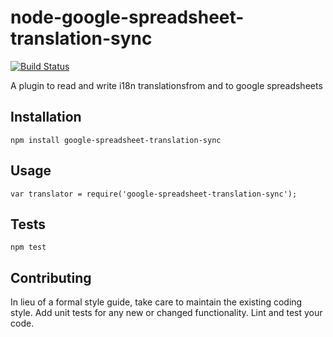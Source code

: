 # node-google-spreadsheet-translation-sync

[![Build Status](https://travis-ci.org/Andreas-Schoenefeldt/node-google-spreadsheet-translation-sync.svg?branch=master)](https://travis-ci.org/Andreas-Schoenefeldt/node-google-spreadsheet-translation-sync)

A plugin to read and write i18n translationsfrom and to google spreadsheets

## Installation

  `npm install google-spreadsheet-translation-sync`

## Usage

    var translator = require('google-spreadsheet-translation-sync');
    
  


## Tests

  `npm test`

## Contributing

In lieu of a formal style guide, take care to maintain the existing coding style. Add unit tests for any new or changed functionality. Lint and test your code.
